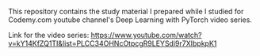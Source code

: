 This repository contains the study material I prepared while I studied for Codemy.com youtube channel's Deep Learning with PyTorch video series.

Link for the video series: https://www.youtube.com/watch?v=kY14KfZQ1TI&list=PLCC34OHNcOtpcgR9LEYSdi9r7XIbpkpK1
